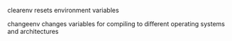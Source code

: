 clearenv resets environment variables

changeenv changes variables for compiling to different operating systems and architectures
